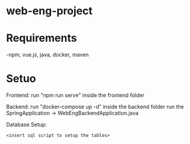 # web-eng-project

# Requirements

-npm, vue.js, java, docker, maven

# Setuo

Frontend: run "npm run serve" inside the frontend folder

Backend: run "docker-compose up -d" inside the backend folder 
         run the SpringApplication -> WebEngBackendApplication.java

Database Setup:

    <insert sql script to setup the tables>


# 